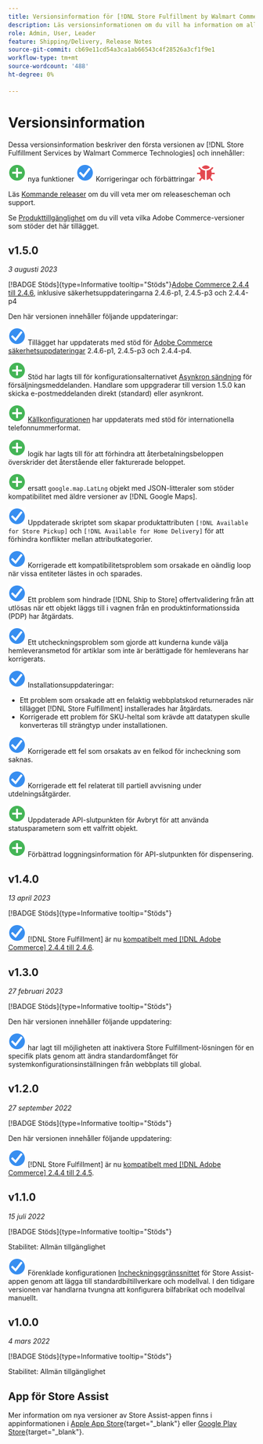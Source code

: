 ```yaml
---
title: Versionsinformation för [!DNL Store Fulfillment by Walmart Commerce Technologies]
description: Läs versionsinformationen om du vill ha information om alla  [!DNL Store Fulfillment by Walmart Commerce Technologies] releaser.
role: Admin, User, Leader
feature: Shipping/Delivery, Release Notes
source-git-commit: cb69e11cd54a3ca1ab66543c4f28526a3cf1f9e1
workflow-type: tm+mt
source-wordcount: '488'
ht-degree: 0%

---
```


# Versionsinformation

Dessa versionsinformation beskriver den första versionen av [!DNL Store Fulfillment Services by Walmart Commerce Technologies] och innehåller:

![Nya](../assets/new.svg) nya funktioner
![ Åtgärdat problem ](../assets/fix.svg) Korrigeringar och förbättringar
![Kända fel](../assets/bug.svg)

Läs [Kommande releaser](https://experienceleague.adobe.com/docs/commerce-operations/release/planning/schedule.html) om du vill veta mer om releasescheman och support.

Se [Produkttillgänglighet](https://experienceleague.adobe.com/docs/commerce-operations/release/product-availability.html) om du vill veta vilka Adobe Commerce-versioner som stöder det här tillägget.

## v1.5.0

*3 augusti 2023*

[!BADGE Stöds]{type=Informative tooltip="Stöds"}[Adobe Commerce 2.4.4 till 2.4.6](https://experienceleague.adobe.com/docs/commerce-operations/release/product-availability.html), inklusive säkerhetsuppdateringarna 2.4.6-p1, 2.4.5-p3 och 2.4.4-p4

Den här versionen innehåller följande uppdateringar:

![Nytt](../assets/fix.svg) Tillägget har uppdaterats med stöd för [Adobe Commerce säkerhetsuppdateringar](https://experienceleague.adobe.com/docs/commerce-operations/release/notes/security-patches/overview.html) 2.4.6-p1, 2.4.5-p3 och 2.4.4-p4.

![Nytt](../assets/new.svg)<!-- WMTP-918 --> Stöd har lagts till för konfigurationsalternativet [Asynkron sändning](sales-emails.md) för försäljningsmeddelanden. Handlare som uppgraderar till version 1.5.0 kan skicka e-postmeddelanden direkt (standard) eller asynkront.

![Nytt](../assets/new.svg)<!-- WMTP-916--> [Källkonfigurationen](merchant-store-configuration.md) har uppdaterats med stöd för internationella telefonnummerformat.

![Ny](../assets/new.svg) logik har lagts till för att förhindra att återbetalningsbeloppen överskrider det återstående eller fakturerade beloppet.

![Nytt](../assets/new.svg)<!-- WMTP-882 --> ersatt `google.map.LatLng` objekt med JSON-litteraler som stöder kompatibilitet med äldre versioner av [!DNL Google Maps].

![Korrigerat problem](../assets/fix.svg)<!-- WMTP- --> Uppdaterade skriptet som skapar produktattributen `[!DNL Available for Store Pickup]` och `[!DNL Available for Home Delivery]` för att förhindra konflikter mellan attributkategorier.

![Korrigerat problem](../assets/fix.svg)<!-- WMTP-915 --> Korrigerade ett kompatibilitetsproblem som orsakade en oändlig loop när vissa entiteter lästes in och sparades.

![Korrigerat problem](../assets/fix.svg)<!-- WMTP-921 --> Ett problem som hindrade [!DNL Ship to Store] offertvalidering från att utlösas när ett objekt läggs till i vagnen från en produktinformationssida (PDP) har åtgärdats.

![Korrigerat problem](../assets/fix.svg)<!-- WMTP- 932 --> Ett utcheckningsproblem som gjorde att kunderna kunde välja hemleveransmetod för artiklar som inte är berättigade för hemleverans har korrigerats.

![Ett problem har åtgärdats](../assets/fix.svg) Installationsuppdateringar:

- <!-- WMTP-880--> Ett problem som orsakade att en felaktig webbplatskod returnerades när tillägget [!DNL Store Fulfillment] installerades har åtgärdats.

- <!-- WMTP-878--> Korrigerade ett problem för SKU-heltal som krävde att datatypen skulle konverteras till strängtyp under installationen.

![Korrigerat problem](../assets/fix.svg)<!-- WMTP-915--> Korrigerade ett fel som orsakats av en felkod för incheckning som saknas.

![Korrigerat problem](../assets/fix.svg)<!-- WMTP-932 --> Korrigerade ett fel relaterat till partiell avvisning under utdelningsåtgärder.

![Nytt](../assets/new.svg)<!-- WMTP-953 --> Uppdaterade API-slutpunkten för Avbryt för att använda statusparametern som ett valfritt objekt.

![Nytt](../assets/new.svg)<!-- WMTP-960 --> Förbättrad loggningsinformation för API-slutpunkten för dispensering.

## v1.4.0

*13 april 2023*

[!BADGE Stöds]{type=Informative tooltip="Stöds"}

![Nytt](../assets/fix.svg) [!DNL Store Fulfillment] är nu [kompatibelt med  [!DNL Adobe Commerce]  2.4.4 till 2.4.6](https://experienceleague.adobe.com/docs/commerce-operations/release/product-availability.html).


## v1.3.0

*27 februari 2023*

[!BADGE Stöds]{type=Informative tooltip="Stöds"}

Den här versionen innehåller följande uppdatering:

![Nytt](../assets/fix.svg)<!-- WMTP-795 --> har lagt till möjligheten att inaktivera Store Fulfillment-lösningen för en specifik plats genom att ändra standardomfånget för systemkonfigurationsinställningen från webbplats till global.

## v1.2.0

*27 september 2022*

[!BADGE Stöds]{type=Informative tooltip="Stöds"}

Den här versionen innehåller följande uppdatering:

![Nytt](../assets/fix.svg) [!DNL Store Fulfillment] är nu [kompatibelt med  [!DNL Adobe Commerce]  2.4.4 till 2.4.5](https://experienceleague.adobe.com/docs/commerce-operations/release/product-availability.html).


## v1.1.0

*15 juli 2022*

[!BADGE Stöds]{type=Informative tooltip="Stöds"}

Stabilitet: Allmän tillgänglighet

![Nytt](../assets/fix.svg)<!-- WMTP-731 --> Förenklade konfigurationen [Incheckningsgränssnittet](check-in-experience-setup.md) för Store Assist-appen genom att lägga till standardbiltillverkare och modellval. I den tidigare versionen var handlarna tvungna att konfigurera bilfabrikat och modellval manuellt.

## v1.0.0

*4 mars 2022*

[!BADGE Stöds]{type=Informative tooltip="Stöds"}

Stabilitet: Allmän tillgänglighet

## App för Store Assist

Mer information om nya versioner av Store Assist-appen finns i appinformationen i [Apple App Store](https://apps.apple.com/us/app/store-assist-by-walmart/id1609281539){target="_blank"} eller [Google Play Store](https://play.google.com/store/apps/details?id=com.walmart.faas.storeassist){target="_blank"}.

